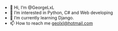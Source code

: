 - 👋 Hi, I’m @GeorgeLxL
- 👀 I’m interested in Python, C# and Web developing
- 🌱 I’m currently learning Django.
- 📫 How to reach me geolxl@hotmail.com

<!---
GeorgeLxL/GeorgeLxL is a ✨ special ✨ repository because its `README.md` (this file) appears on your GitHub profile.
You can click the Preview link to take a look at your changes.
--->
